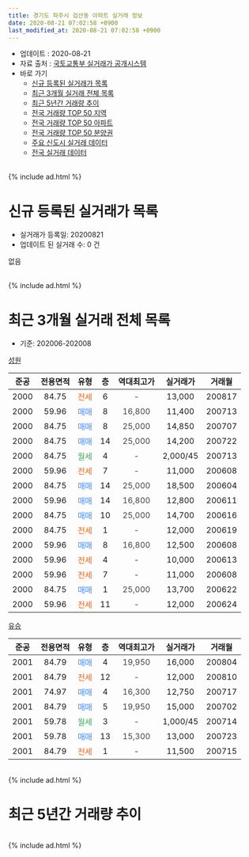 ```yaml
---
title: 경기도 파주시 검산동 아파트 실거래 정보
date: 2020-08-21 07:02:58 +0900
last_modified_at: 2020-08-21 07:02:58 +0900
---
```


* 업데이트 : 2020-08-21
* 자료 출처 : [국토교통부 실거래가 공개시스템](http://rt.molit.go.kr)
* 바로 가기
    * [신규 등록된 실거래가 목록](#신규-등록된-실거래가-목록)
    * [최근 3개월 실거래 전체 목록](#최근-3개월-실거래-전체-목록)
    * [최근 5년간 거래량 추이](#최근-5년간-거래량-추이)
    * [전국 거래량 TOP 50 지역](https://inasie.github.io/apt-trade-info/최근-3개월-전국에서-가장-거래가-많이-발생한-지역)
    * [전국 거래량 TOP 50 아파트](https://inasie.github.io/apt-trade-info/최근-3개월-전국에서-가장-거래가-많이-발생한-아파트)
    * [전국 거래량 TOP 50 분양권](https://inasie.github.io/apt-trade-info/최근-3개월-전국에서-가장-거래가-많이-발생한-분양권)
    * [주요 신도시 실거래 데이터](https://inasie.github.io/apt-trade-info/주요-신도시)
    * [전국 실거래 데이터](https://inasie.github.io/apt-trade-info/전국)
<br>
{% include ad.html %}
<br>

# 신규 등록된 실거래가 목록
* 실거래가 등록일: 20200821
* 업데이트 된 실거래 수: 0 건

없음

<br>
{% include ad.html %}
<br>

# 최근 3개월 실거래 전체 목록
* 기준: 202006-202008


[성원](https://search.naver.com/search.naver?query=%EA%B2%BD%EA%B8%B0%EB%8F%84+%ED%8C%8C%EC%A3%BC%EC%8B%9C+%EA%B2%80%EC%82%B0%EB%8F%99+%EC%84%B1%EC%9B%90)

|준공|전용면적|유형|층|역대최고가|실거래가|거래월|
|:---:|:---:|:---:|:---:|:---:|:---:|:---:|
|2000|84.75|<span style="color:#ff5a00">전세</span>|6|<span style="color:#444444">-</span>|13,000|200817|
|2000|59.96|<span style="color:#4285f3">매매</span>|8|<span style="color:#444444">16,800</span>|11,400|200713|
|2000|84.75|<span style="color:#4285f3">매매</span>|8|<span style="color:#444444">25,000</span>|14,850|200707|
|2000|84.75|<span style="color:#4285f3">매매</span>|14|<span style="color:#444444">25,000</span>|14,200|200722|
|2000|84.75|<span style="color:#34a853">월세</span>|4|<span style="color:#444444">-</span>|2,000/45|200713|
|2000|59.96|<span style="color:#ff5a00">전세</span>|7|<span style="color:#444444">-</span>|11,000|200608|
|2000|84.75|<span style="color:#4285f3">매매</span>|14|<span style="color:#444444">25,000</span>|18,500|200604|
|2000|59.96|<span style="color:#4285f3">매매</span>|14|<span style="color:#444444">16,800</span>|12,800|200611|
|2000|84.75|<span style="color:#4285f3">매매</span>|10|<span style="color:#444444">25,000</span>|14,700|200616|
|2000|84.75|<span style="color:#ff5a00">전세</span>|1|<span style="color:#444444">-</span>|12,000|200619|
|2000|59.96|<span style="color:#4285f3">매매</span>|8|<span style="color:#444444">16,800</span>|12,500|200608|
|2000|59.96|<span style="color:#ff5a00">전세</span>|4|<span style="color:#444444">-</span>|10,000|200613|
|2000|59.96|<span style="color:#ff5a00">전세</span>|7|<span style="color:#444444">-</span>|11,000|200608|
|2000|84.75|<span style="color:#4285f3">매매</span>|1|<span style="color:#444444">25,000</span>|13,700|200622|
|2000|59.96|<span style="color:#ff5a00">전세</span>|11|<span style="color:#444444">-</span>|12,000|200624|

[유승](https://search.naver.com/search.naver?query=%EA%B2%BD%EA%B8%B0%EB%8F%84+%ED%8C%8C%EC%A3%BC%EC%8B%9C+%EA%B2%80%EC%82%B0%EB%8F%99+%EC%9C%A0%EC%8A%B9)

|준공|전용면적|유형|층|역대최고가|실거래가|거래월|
|:---:|:---:|:---:|:---:|:---:|:---:|:---:|
|2001|84.79|<span style="color:#4285f3">매매</span>|4|<span style="color:#444444">19,950</span>|16,000|200804|
|2001|84.79|<span style="color:#ff5a00">전세</span>|12|<span style="color:#444444">-</span>|12,000|200810|
|2001|74.97|<span style="color:#4285f3">매매</span>|4|<span style="color:#444444">16,300</span>|12,750|200717|
|2001|84.79|<span style="color:#4285f3">매매</span>|5|<span style="color:#444444">19,950</span>|15,000|200702|
|2001|59.78|<span style="color:#34a853">월세</span>|3|<span style="color:#444444">-</span>|1,000/45|200714|
|2001|59.78|<span style="color:#4285f3">매매</span>|13|<span style="color:#444444">15,300</span>|13,000|200723|
|2001|84.79|<span style="color:#ff5a00">전세</span>|1|<span style="color:#444444">-</span>|11,500|200715|


<br>
{% include ad.html %}
<br>

# 최근 5년간 거래량 추이


<div style="width:100%;">
    <canvas id="deal_progress" height="200"></canvas>
</div>

<script>
new Chart(document.getElementById("deal_progress"), {
    type: 'line',
    data: {
        labels: ['201508','201509','201510','201511','201512','201601','201602','201603','201604','201605','201606','201607','201608','201609','201610','201611','201612','201701','201702','201703','201704','201705','201706','201707','201708','201709','201710','201711','201712','201801','201802','201803','201804','201805','201806','201807','201808','201809','201810','201811','201812','201901','201902','201903','201904','201905','201906','201907','201908','201909','201910','201911','201912','202001','202002','202003','202004','202005','202006','202007','202008'],
        datasets: [{
            label: '매매',
            pointRadius: 1,
            data: [15, 14, 9, 8, 11, 10, 13, 9, 14, 6, 15, 13, 18, 16, 15, 12, 4, 1, 10, 11, 9, 22, 10, 15, 6, 6, 0, 4, 3, 1, 3, 1, 7, 3, 6, 5, 1, 4, 4, 2, 3, 2, 2, 5, 2, 7, 4, 5, 7, 8, 5, 5, 8, 2, 6, 9, 3, 8, 5, 6, 1],
            borderColor: "rgba(255, 201, 14, 1)",
            backgroundColor: "rgba(255, 201, 14, 0.5)",
            fill: false,
            lineTension: 0
        },{
            label: '전월세',
            pointRadius: 1,
            data: [6, 8, 9, 1, 4, 7, 5, 10, 13, 3, 10, 1, 9, 5, 10, 4, 5, 7, 8, 6, 3, 11, 3, 4, 9, 8, 7, 0, 5, 4, 2, 11, 3, 8, 1, 5, 5, 7, 6, 0, 0, 4, 3, 3, 7, 3, 6, 5, 7, 11, 5, 7, 2, 5, 4, 9, 6, 8, 5, 3, 2],
            borderColor: "rgba(0, 141, 185, 1)",
            backgroundColor: "rgba(0, 141, 185, 0.5)",
            fill: false,
            lineTension: 0
        }
        ]
    },
    options: {
        responsive: true,
        title: {
            display: false
        },
        tooltips: {
            mode: 'index',
            intersect: false
        },
        hover: {
            mode: 'nearest',
            intersect: true
        },
        scales: {
            xAxes: [{
                display: true,
                scaleLabel: {
                    display: true,
                    labelString: '년/월'
                }
            }],
            yAxes: [{
                display: true,
                ticks: {
                    suggestedMin: 0,
                },
                scaleLabel: {
                    display: true,
                    labelString: '실거래 수'
                }
            }]
        }
    }
});

</script>


<br>
{% include ad.html %}
<br>

